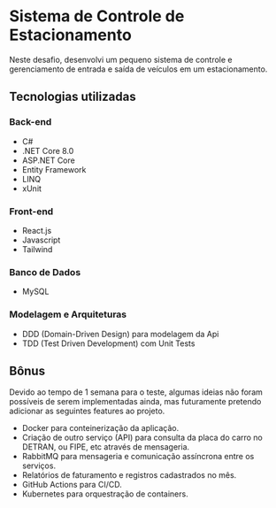 # Sistema de Controle de Estacionamento

Neste desafio, desenvolvi um pequeno sistema de controle e gerenciamento de entrada e saída de veículos em um estacionamento.

## Tecnologias utilizadas

### Back-end
- C#
- .NET Core 8.0
- ASP.NET Core
- Entity Framework
- LINQ
- xUnit

### Front-end
- React.js
- Javascript
- Tailwind

### Banco de Dados
- MySQL

### Modelagem e Arquiteturas
- DDD (Domain-Driven Design) para modelagem da Api
- TDD (Test Driven Development) com Unit Tests

## Bônus

Devido ao tempo de 1 semana para o teste, algumas ideias não foram possíveis de serem implementadas ainda, mas futuramente pretendo adicionar as seguintes features ao projeto.

- Docker para conteinerização da aplicação.
- Criação de outro serviço (API) para consulta da placa do carro no DETRAN, ou FIPE, etc através de mensageria.
- RabbitMQ para mensageria e comunicação assíncrona entre os serviços.
- Relatórios de faturamento e registros cadastrados no mês.
- GitHub Actions para CI/CD.
- Kubernetes para orquestração de containers.

